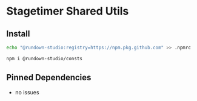 # Stagetimer Shared Utils

## Install

```sh
echo "@rundown-studio:registry=https://npm.pkg.github.com" >> .npmrc

npm i @rundown-studio/consts
```

## Pinned Dependencies

- no issues
